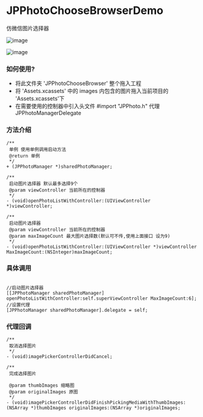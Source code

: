 # JPPhotoChooseBrowserDemo
仿微信图片选择器

![image](https://github.com/baiyidjp/JPPhotoChooseBrowserDemo/blob/master/JPPhotoChooseBrowserDemo/Image/choosephoto.gif)

![image](https://github.com/baiyidjp/JPPhotoChooseBrowserDemo/blob/master/JPPhotoChooseBrowserDemo/Image/choosephoto1.gif)

### 如何使用?

- 将此文件夹  'JPPhotoChooseBrowser' 整个拖入工程
- 将 'Assets.xcassets' 中的 images 内包含的图片拖入当前项目的 'Assets.xcassets'下
- 在需要使用的控制器中引入头文件  #import "JPPhoto.h"  代理 JPPhotoManagerDelegate
### 方法介绍

```
/**
 单例 使用单例调用启动方法
 @return 单例
 */
+ (JPPhotoManager *)sharedPhotoManager;
```
```
/**
 启动图片选择器 默认最多选择9个
 @param viewController 当前所在的控制器
 */
- (void)openPhotoListWithController:(UIViewController *)viewController;
```
```
/**
 启动图片选择器
 @param viewController 当前所在的控制器
 @param maxImageCount 最大图片选择数(默认可不传,使用上面接口 设为9)
 */
- (void)openPhotoListWithController:(UIViewController *)viewController MaxImageCount:(NSInteger)maxImageCount;
```
### 具体调用


```

//启动图片选择器
[[JPPhotoManager sharedPhotoManager] openPhotoListWithController:self.superViewController MaxImageCount:6];
//设置代理
[JPPhotoManager sharedPhotoManager].delegate = self;

```

### 代理回调 

```
/**
 取消选择图片
 */
- (void)imagePickerControllerDidCancel;

/**
 完成选择图片

 @param thumbImages 缩略图
 @param originalImages 原图
 */
- (void)imagePickerControllerDidFinishPickingMediaWithThumbImages:(NSArray *)thumbImages originalImages:(NSArray *)originalImages;
```




